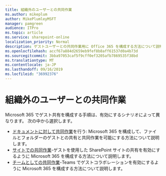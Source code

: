 ```yaml
---
title: 組織外のユーザーとの共同作業
ms.author: mikeplum
author: MikePlumleyMSFT
manager: pamgreen
audience: ITPro
ms.topic: article
ms.service: sharepoint-online
localization_priority: Normal
description: ゲストユーザーとの共同作業用に Office 365 を構成する方法について説明します。
ms.openlocfilehash: accf67a884d2659eb9fef8b8aff61537d0a4b73d
ms.sourcegitcommit: 3bba97053caf5f9cff0ef3205afb7869535f38bd
ms.translationtype: MT
ms.contentlocale: ja-JP
ms.lasthandoff: 09/16/2019
ms.locfileid: "36992376"
---
```

# <a name="collaborating-with-people-outside-your-organization"></a>組織外のユーザーとの共同作業

Microsoft 365 でゲスト共有を構成する手順は、有効にするシナリオによって異なります。 次の中から選択します。

- [ドキュメントに対して共同作業](collaborate-on-documents.md)を行う: Microsoft 365 を構成して、ファイルとフォルダーのゲストとの共有と共同作業を可能にする方法について説明します。
- [サイトでの共同作業](collaborate-in-a-site.md)-ゲストを使用した SharePoint サイトの共有を有効にするように Microsoft 365 を構成する方法について説明します。
- [チームとしての共同作業](collaborate-as-a-team.md)-Teams でゲストコラボレーションを有効にするように Microsoft 365 を構成する方法について説明します。


